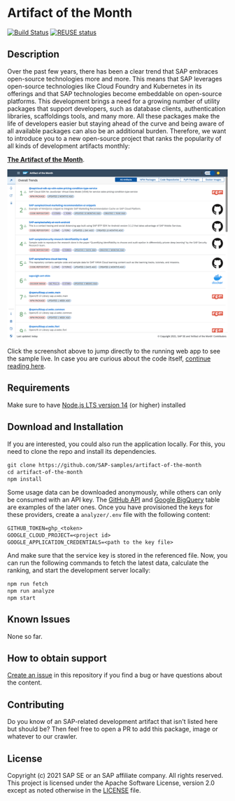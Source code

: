 # Artifact of the Month

[![Build Status][test-image]][test-url]
[![REUSE status][reuse-image]][reuse-url]

## Description

Over the past few years, there has been a clear trend that SAP embraces open-source technologies more and more. This means that SAP leverages open-source technologies like Cloud Foundry and Kubernetes in its offerings and that SAP technologies become embeddable on open-source platforms. This development brings a need for a growing number of utility packages that support developers, such as database clients, authentication libraries, scaffoldings tools, and many more. All these packages make the life of developers easier but staying ahead of the curve and being aware of all available packages can also be an additional burden. Therefore, we want to introduce you to a new open-source project that ranks the popularity of all kinds of development artifacts monthly: 

[**The Artifact of the Month**](https://sap-samples.github.io/artifact-of-the-month/).

<a href="https://sap-samples.github.io/artifact-of-the-month/" target="_blank">
<img src="app.png" alt="screenshot of the ranking"/>
</a>


Click the screenshot above to jump directly to the running web app to see the sample live. In case you are curious about the code itself, [continue reading here](https://blogs.sap.com/2021/08/24/introducing-the-artifact-of-the-month/). 


## Requirements

Make sure to have [Node.js LTS version 14](https://nodejs.org/en/download) (or higher) installed

## Download and Installation

If you are interested, you could also run the application locally. For this, you need to clone the repo and install its dependencies.

```
git clone https://github.com/SAP-samples/artifact-of-the-month
cd artifact-of-the-month
npm install
```

Some usage data can be downloaded anonymously, while others can only be consumed with an API key. The [GitHub API](https://docs.github.com/en/github/authenticating-to-github/keeping-your-account-and-data-secure/creating-a-personal-access-token) and [Google BigQuery](https://www.progress.com/tutorials/odbc/a-complete-guide-for-google-bigquery-authentication) table are examples of the later ones. Once you have provisioned the keys for these providers, create a `analyzer/.env` file with the following content:

```
GITHUB_TOKEN=ghp_<token>
GOOGLE_CLOUD_PROJECT=<project id>
GOOGLE_APPLICATION_CREDENTIALS=<path to the key file>
```

And make sure that the service key is stored in the referenced file. Now, you can run the following commands to fetch the latest data, calculate the ranking, and start the development server locally:

```
npm run fetch
npm run analyze
npm start
```

## Known Issues
None so far.

## How to obtain support

[Create an issue](https://github.com/SAP-samples/<repository-name>/issues) in this repository if you find a bug or have questions about the content.

## Contributing

Do you know of an SAP-related development artifact that isn't listed here but should be? Then feel free to open a PR to add this package, image or whatever to our crawler.



## License
Copyright (c) 2021 SAP SE or an SAP affiliate company. All rights reserved. This project is licensed under the Apache Software License, version 2.0 except as noted otherwise in the [LICENSE](LICENSES/Apache-2.0.txt) file.



[test-image]: https://github.com/SAP-samples/artifact-of-the-month/actions/workflows/main.yaml/badge.svg
[test-url]: https://github.com/SAP-samples/artifact-of-the-month/actions/workflows/main.yaml
[reuse-image]: https://api.reuse.software/badge/github.com/SAP-samples/artifact-of-the-month
[reuse-url]: https://api.reuse.software/info/github.com/SAP-samples/artifact-of-the-month
